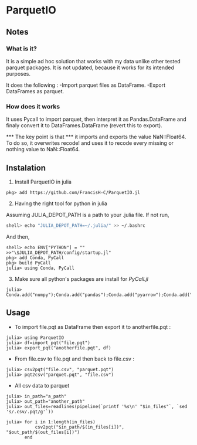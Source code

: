 # ParquetIO

## Notes

### What is it? 
It is a simple ad hoc solution that works with my data unlike other tested
parquet packages. It is not updated, because it works for its intended purposes. 

It does the following :
-Import parquet files as DataFrame. 
-Export DataFrames as parquet.

### How does it works

It uses Pycall to import parquet, then interpret it as Pandas.DataFrame and
finaly convert it to DataFrames.DataFrame (revert this to export). 

*** The key point is that *** it imports and exports the value NaN::Float64.
To do so, it overwrites recode! and uses it to recode every missing or nothing
value to NaN::Float64.

## Instalation
1. Install ParquetIO in julia

```
pkg> add https://github.com/FrancisH-C/ParquetIO.jl
```

2. Having the right tool for python in julia

Assuming JULIA_DEPOT_PATH is a path to your .julia file. If not run,

```bash
shell> echo "JULIA_DEPOT_PATH=~/.julia/" >> ~/.bashrc
```

And then,

```
shell> echo ENV["PYTHON"] = "" >>"\$JULIA_DEPOT_PATH/config/startup.jl"
pkg> add Conda, PyCall
pkg> build PyCall
julia> using Conda, PyCall
```

3. Make sure all python's packages are install for *PyCall.jl* 

```
julia> Conda.add("numpy");Conda.add("pandas");Conda.add("pyarrow");Conda.add("fastparquet")
```

## Usage

- To import file.pqt as DataFrame then export it to anotherfile.pqt :

```
julia> using ParquetIO
julia> df=import_pqt("file.pqt")
julia> export_pqt("anotherfile.pqt", df)
```

- From file.csv to file.pqt and then back to file.csv :

```
julia> csv2pqt("file.csv", "parquet.pqt")
julia> pqt2csv("parquet.pqt", "file.csv")
```

- All csv data to parquet 

```
julia> in_path="a_path"
julia> out_path="another_path"
julia> out_files=readlines(pipeline(`printf '%s\n' "$in_files"`, `sed 's/.csv/.pqt/g'`))

julia> for i in 1:length(in_files)
           csv2pqt("$in_path/$(in_files[i])", "$out_path/$(out_files[i])")
       end
```
